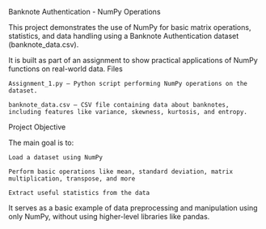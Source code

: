Banknote Authentication - NumPy Operations

This project demonstrates the use of NumPy for basic matrix operations, statistics, and data handling using a Banknote Authentication dataset (banknote_data.csv).

It is built as part of an assignment to show practical applications of NumPy functions on real-world data.
Files

    Assignment_1.py — Python script performing NumPy operations on the dataset.

    banknote_data.csv — CSV file containing data about banknotes, including features like variance, skewness, kurtosis, and entropy.

Project Objective

The main goal is to:

    Load a dataset using NumPy

    Perform basic operations like mean, standard deviation, matrix multiplication, transpose, and more

    Extract useful statistics from the data

It serves as a basic example of data preprocessing and manipulation using only NumPy, without using higher-level libraries like pandas.
